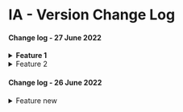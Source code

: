 # IA - Version Change Log

#### Change log - 27 June 2022  &#x20;

<details>

<summary><strong>Feature  1</strong> </summary>

Description

</details>

<details>

<summary>Feature 2</summary>

Description

</details>

#### Change log - 26 June 2022

<details>

<summary>Feature new</summary>

description

</details>
